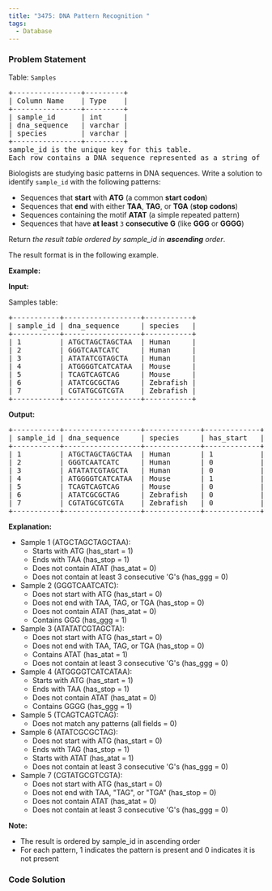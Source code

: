 ```yaml
---
title: "3475: DNA Pattern Recognition "
tags:
  - Database
---
```

### Problem Statement

<p>Table: <code>Samples</code></p>

<pre>
+----------------+---------+
| Column Name    | Type    | 
+----------------+---------+
| sample_id      | int     |
| dna_sequence   | varchar |
| species        | varchar |
+----------------+---------+
sample_id is the unique key for this table.
Each row contains a DNA sequence represented as a string of characters (A, T, G, C) and the species it was collected from.
</pre>

<p>Biologists are studying basic patterns in DNA sequences. Write a solution to identify <code>sample_id</code> with the following patterns:</p>

<ul>
	<li>Sequences that <strong>start</strong> with <strong>ATG</strong> (a common <strong>start codon</strong>)</li>
	<li>Sequences that <strong>end</strong> with either <strong>TAA</strong>, <strong>TAG</strong>, or <strong>TGA</strong> (<strong>stop codons</strong>)</li>
	<li>Sequences containing the motif <strong>ATAT</strong> (a simple repeated pattern)</li>
	<li>Sequences that have <strong>at least</strong> <code>3</code> <strong>consecutive</strong> <strong>G</strong> (like <strong>GGG</strong> or <strong>GGGG</strong>)</li>
</ul>

<p>Return <em>the result table ordered by </em><em>sample_id in <strong>ascending</strong> order</em>.</p>

<p>The result format is in the following example.</p>


<p><strong class="example">Example:</strong></p>

<div class="example-block">
<p><strong>Input:</strong></p>

<p>Samples table:</p>

<pre class="example-io">
+-----------+------------------+-----------+
| sample_id | dna_sequence     | species   |
+-----------+------------------+-----------+
| 1         | ATGCTAGCTAGCTAA  | Human     |
| 2         | GGGTCAATCATC     | Human     |
| 3         | ATATATCGTAGCTA   | Human     |
| 4         | ATGGGGTCATCATAA  | Mouse     |
| 5         | TCAGTCAGTCAG     | Mouse     |
| 6         | ATATCGCGCTAG     | Zebrafish |
| 7         | CGTATGCGTCGTA    | Zebrafish |
+-----------+------------------+-----------+
</pre>

<p><strong>Output:</strong></p>

<pre class="example-io">
+-----------+------------------+-------------+-------------+------------+------------+------------+
| sample_id | dna_sequence     | species     | has_start   | has_stop   | has_atat   | has_ggg    |
+-----------+------------------+-------------+-------------+------------+------------+------------+
| 1         | ATGCTAGCTAGCTAA  | Human       | 1           | 1          | 0          | 0          |
| 2         | GGGTCAATCATC     | Human       | 0           | 0          | 0          | 1          |
| 3         | ATATATCGTAGCTA   | Human       | 0           | 0          | 1          | 0          |
| 4         | ATGGGGTCATCATAA  | Mouse       | 1           | 1          | 0          | 1          |
| 5         | TCAGTCAGTCAG     | Mouse       | 0           | 0          | 0          | 0          |
| 6         | ATATCGCGCTAG     | Zebrafish   | 0           | 1          | 1          | 0          |
| 7         | CGTATGCGTCGTA    | Zebrafish   | 0           | 0          | 0          | 0          |
+-----------+------------------+-------------+-------------+------------+------------+------------+
</pre>

<p><strong>Explanation:</strong></p>

<ul>
	<li>Sample 1 (ATGCTAGCTAGCTAA):
	<ul>
		<li>Starts with ATG (has_start = 1)</li>
		<li>Ends with TAA (has_stop = 1)</li>
		<li>Does not contain ATAT (has_atat = 0)</li>
		<li>Does not contain at least 3 consecutive &#39;G&#39;s (has_ggg = 0)</li>
	</ul>
	</li>
	<li>Sample 2 (GGGTCAATCATC):
	<ul>
		<li>Does not start with ATG (has_start = 0)</li>
		<li>Does not end with TAA, TAG, or TGA (has_stop = 0)</li>
		<li>Does not contain ATAT (has_atat = 0)</li>
		<li>Contains GGG (has_ggg = 1)</li>
	</ul>
	</li>
	<li>Sample 3 (ATATATCGTAGCTA):
	<ul>
		<li>Does not start with ATG (has_start = 0)</li>
		<li>Does not end with TAA, TAG, or TGA (has_stop = 0)</li>
		<li>Contains ATAT (has_atat = 1)</li>
		<li>Does not contain at least 3 consecutive &#39;G&#39;s (has_ggg = 0)</li>
	</ul>
	</li>
	<li>Sample 4 (ATGGGGTCATCATAA):
	<ul>
		<li>Starts with ATG (has_start = 1)</li>
		<li>Ends with TAA (has_stop = 1)</li>
		<li>Does not contain ATAT (has_atat = 0)</li>
		<li>Contains GGGG (has_ggg = 1)</li>
	</ul>
	</li>
	<li>Sample 5 (TCAGTCAGTCAG):
	<ul>
		<li>Does not match any patterns (all fields = 0)</li>
	</ul>
	</li>
	<li>Sample 6 (ATATCGCGCTAG):
	<ul>
		<li>Does not start with ATG (has_start = 0)</li>
		<li>Ends with TAG (has_stop = 1)</li>
		<li>Starts with ATAT (has_atat = 1)</li>
		<li>Does not contain at least 3 consecutive &#39;G&#39;s (has_ggg = 0)</li>
	</ul>
	</li>
	<li>Sample 7 (CGTATGCGTCGTA):
	<ul>
		<li>Does not start with ATG (has_start = 0)</li>
		<li>Does not end with TAA, &quot;TAG&quot;, or &quot;TGA&quot; (has_stop = 0)</li>
		<li>Does not contain ATAT (has_atat = 0)</li>
		<li>Does not contain at least 3 consecutive &#39;G&#39;s (has_ggg = 0)</li>
	</ul>
	</li>
</ul>

<p><strong>Note:</strong></p>

<ul>
	<li>The result is ordered by sample_id in ascending order</li>
	<li>For each pattern, 1 indicates the pattern is present and 0 indicates it is not present</li>
</ul>
</div>


### Code Solution

```python

```
